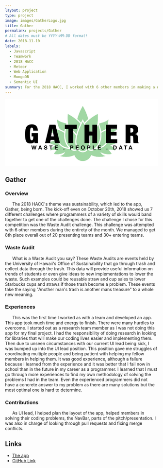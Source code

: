 ```yaml
---
layout: project
type: project
image: images/GatherLogo.jpg
title: Gather
permalink: projects/Gather
# All dates must be YYYY-MM-DD format!
date: 2018-11-10
labels:
  - Javascript
  - Teamwork
  - 2018 HACC
  - Meteor
  - Web Application
  - MongoDB
  - Semantic UI
summary: For the 2018 HACC, I worked with 6 other members in making a web application.
---
```


<img class="ui medium floated rounded image" src="../images/Gather.png">

## Gather
### Overview
&nbsp;&nbsp;&nbsp;&nbsp;&nbsp;&nbsp;The 2018 HACC's theme was sustainability, which led to the app, Gather, being born. The kick-off even on October 20th, 2018 showed us 7 different challenges where programmers of a variety of skills would band together to get one of the challenges done. The challenge I chose for this competition was the Waste Audit challenge. This challenge was attempted with 6 other members during the entirety of the month. We managed to get 8th place overall out of 20 presenting teams and 30+ entering teams.

### Waste Audit
&nbsp;&nbsp;&nbsp;&nbsp;&nbsp;&nbsp;What is a Waste Audit you say? These Waste Audits are events held by the University of Hawaii's Office of Sustainability that go through trash and collect data through the trash. This data will provide useful information on trends of students or even give ideas to new implementations to lower the waste. Such examples could be reusable straw and cup sales to lower Starbucks cups and straws if those trash become a problem. These events take the saying "Another man's trash is another mans treasure" to a whole new meaning.

### Experiences 
&nbsp;&nbsp;&nbsp;&nbsp;&nbsp;&nbsp;This was the first time I worked as with a team and developed an app. This app took much time and energy to finish. There were many hurdles to overcome. I started out as a research team member as I was not doing this app for my final project. I had the responsibility of doing research in looking for libraries that will make our coding lives easier and implementing them. Then due to unseen circumstances with our current UI lead being sick, I was bumped up into the UI lead position. This position gave me struggles of coordinating multiple people and being patient with helping my fellow members in helping them. It was good experience, although a failure because I learned from the experience and it was better that I fail now in school than in the future in my career as a programmer. I learned that I must go through more experiences to find my own methodology of solving the problems I had in the team. Even the experienced programmers did not have a concrete answer to my problem as there are many solutions but the most optimal one is hard to determine.

### Contributions
&nbsp;&nbsp;&nbsp;&nbsp;&nbsp;&nbsp;As UI lead, I helped plan the layout of the app, helped members in solving their coding problems, the NavBar, parts of the pitch/presentation. I was also in charge of looking through pull requests and fixing merge conflicts. 

## Links
- [The app](http://gather.meteorapp.com/#/)
- [GitHub Link](https://github.com/HACC2018/The-Johnson-Family)